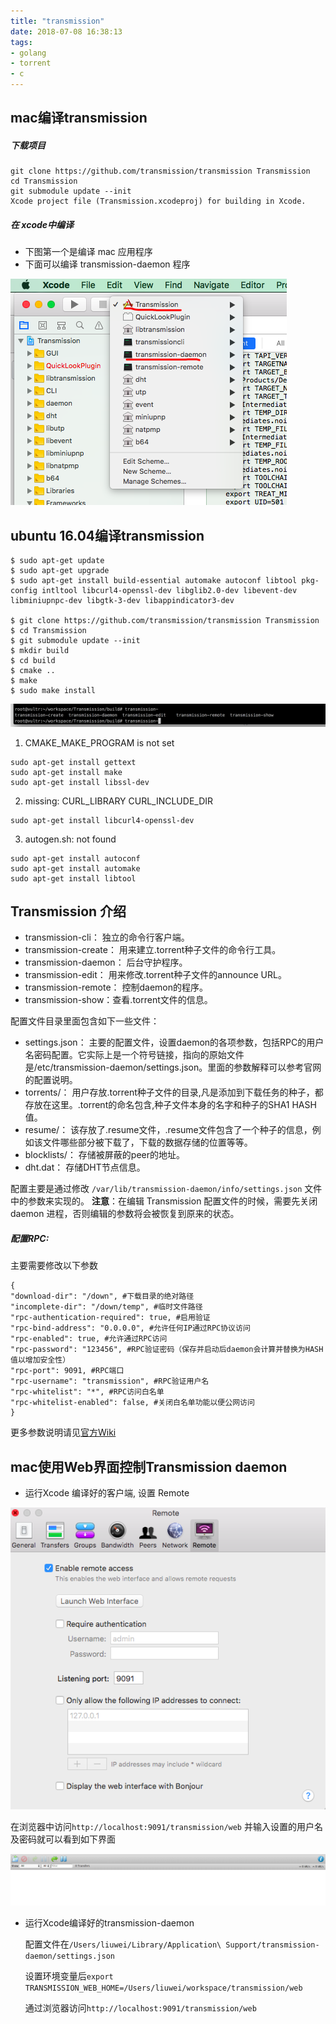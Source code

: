```yaml
---
title: "transmission"
date: 2018-07-08 16:38:13
tags:
- golang
- torrent
- c
---
```


## mac编译transmission

##### 下载项目

```
git clone https://github.com/transmission/transmission Transmission
cd Transmission
git submodule update --init
Xcode project file (Transmission.xcodeproj) for building in Xcode. 
```



##### 在 xcode中编译

+ 下图第一个是编译 mac 应用程序
+ 下面可以编译 transmission-daemon 程序

![1](transmission/1.png)

<!-- more -->

## ubuntu 16.04编译transmission

```
$ sudo apt-get update
$ sudo apt-get upgrade 
$ sudo apt-get install build-essential automake autoconf libtool pkg-config intltool libcurl4-openssl-dev libglib2.0-dev libevent-dev libminiupnpc-dev libgtk-3-dev libappindicator3-dev

$ git clone https://github.com/transmission/transmission Transmission
$ cd Transmission
$ git submodule update --init
$ mkdir build
$ cd build
$ cmake ..
$ make
$ sudo make install
```

![2](transmission/2.png)



1.  CMAKE_MAKE_PROGRAM is not set

```
sudo apt-get install gettext
sudo apt-get install make 
sudo apt-get install libssl-dev
```

2. missing: CURL_LIBRARY CURL_INCLUDE_DIR

```
sudo apt-get install libcurl4-openssl-dev
```

3. autogen.sh: not found

```
sudo apt-get install autoconf
sudo apt-get install automake
sudo apt-get install libtool
```



## Transmission 介绍

- transmission-cli： 独立的命令行客户端。
- transmission-create： 用来建立.torrent种子文件的命令行工具。
- transmission-daemon： 后台守护程序。
- transmission-edit： 用来修改.torrent种子文件的announce URL。
- transmission-remote： 控制daemon的程序。
- transmission-show：查看.torrent文件的信息。



配置文件目录里面包含如下一些文件：

- settings.json： 主要的配置文件，设置daemon的各项参数，包括RPC的用户名密码配置。它实际上是一个符号链接，指向的原始文件是/etc/transmission-daemon/settings.json。里面的参数解释可以参考官网的配置说明。
- torrents/： 用户存放.torrent种子文件的目录,凡是添加到下载任务的种子，都存放在这里。.torrent的命名包含,种子文件本身的名字和种子的SHA1 HASH值。
- resume/： 该存放了.resume文件，.resume文件包含了一个种子的信息，例如该文件哪些部分被下载了，下载的数据存储的位置等等。
- blocklists/： 存储被屏蔽的peer的地址。
- dht.dat： 存储DHT节点信息。



配置主要是通过修改 `/var/lib/transmission-daemon/info/settings.json` 文件中的参数来实现的。 **注意**：在编辑 Transmission 配置文件的时候，需要先关闭 daemon 进程，否则编辑的参数将会被恢复到原来的状态。



##### **配置RPC**:

 主要需要修改以下参数

```
{
"download-dir": "/down", #下载目录的绝对路径
"incomplete-dir": "/down/temp", #临时文件路径
"rpc-authentication-required": true, #启用验证
"rpc-bind-address": "0.0.0.0", #允许任何IP通过RPC协议访问
"rpc-enabled": true, #允许通过RPC访问
"rpc-password": "123456", #RPC验证密码（保存并启动后daemon会计算并替换为HASH值以增加安全性）
"rpc-port": 9091, #RPC端口
"rpc-username": "transmission", #RPC验证用户名
"rpc-whitelist": "*", #RPC访问白名单
"rpc-whitelist-enabled": false, #关闭白名单功能以便公网访问
}
```

更多参数说明请见[官方Wiki](https://github.com/transmission/transmission/wiki/Editing-Configuration-Files)



## mac使用Web界面控制Transmission daemon



+ 运行Xcode 编译好的客户端, 设置 Remote



![2](transmission/3.png)

在浏览器中访问`http://localhost:9091/transmission/web` 并输入设置的用户名及密码就可以看到如下界面

![2](transmission/4.png)

+ 运行Xcode编译好的transmission-daemon

    

    配置文件在`/Users/liuwei/Library/Application\ Support/transmission-daemon/settings.json`

    

    设置环境变量后`export TRANSMISSION_WEB_HOME=/Users/liuwei/workspace/transmission/web`

    

    通过浏览器访问`http://localhost:9091/transmission/web`
